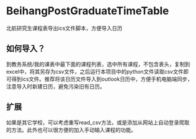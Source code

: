 # BeihangPostGraduateTimeTable
北航研究生课程表导出ics文件脚本，方便导入日历
## 如何导入？
到教务系统/我的课表中最下面的课程列表，选中所有课程，不包含表头，复制到excel中，将其另存为csv文件，之后运行本项目中的python文件读取csv文件即可得到ics文件。推荐将该日历文件导入到outlook日历中，方便手机电脑端同步，注意导入时新建日历，避免污染旧有日历。
## 扩展
如果是其它学校，可以考虑重写read_csv方法，或是添加从网站上自动登录爬取的方法。此外也可以很方便的加入手动输入课程的功能。
